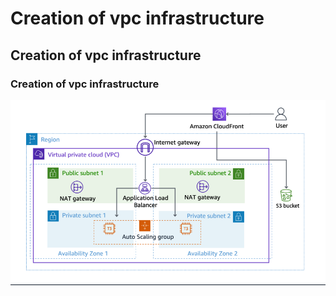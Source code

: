 # Creation of vpc infrastructure
## Creation of vpc infrastructure
### Creation of vpc infrastructure
![Network Architecture](https://github.com/Efavour99/IMAGES/blob/main/image.png)
